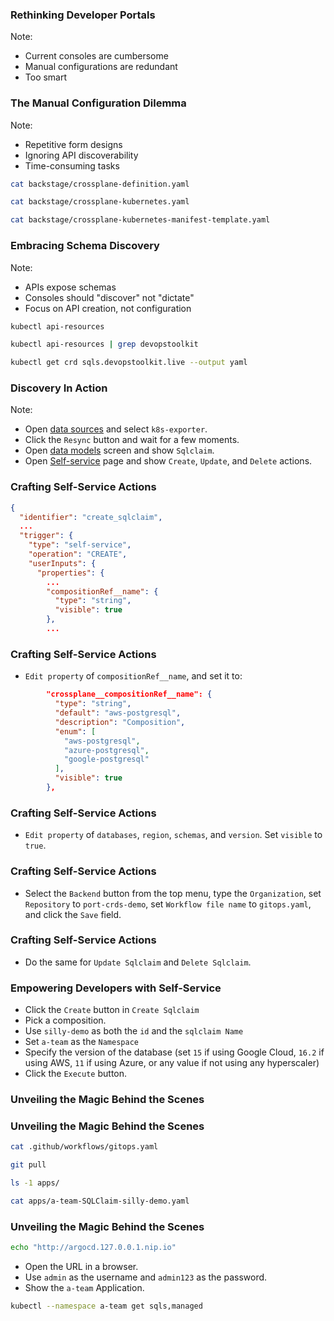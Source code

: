 <!-- .slide: data-background-image="img/console/rethink-portals.png" data-background-opacity="1.0" -->
### Rethinking Developer Portals

Note:
* Current consoles are cumbersome
* Manual configurations are redundant
* Too smart


<!-- .slide: data-background-image="img/console/manual-configuration.png" data-background-opacity="0.5" -->
### The Manual Configuration Dilemma

Note:
* Repetitive form designs
* Ignoring API discoverability
* Time-consuming tasks


<!-- .slide: data-background-image="img/console/manual-configuration.png" data-background-opacity="0.5" -->
```sh
cat backstage/crossplane-definition.yaml

cat backstage/crossplane-kubernetes.yaml

cat backstage/crossplane-kubernetes-manifest-template.yaml
```


<!-- .slide: data-background-image="img/console/api-discovery.png" data-background-opacity="0.5" -->
### Embracing Schema Discovery

Note:
* APIs expose schemas
* Consoles should "discover" not "dictate"
* Focus on API creation, not configuration


<!-- .slide: data-background-image="img/console/manual-configuration.png" data-background-opacity="0.5" -->
```sh
kubectl api-resources

kubectl api-resources | grep devopstoolkit

kubectl get crd sqls.devopstoolkit.live --output yaml
```


<!-- .slide: data-background="../img/background/hands-on.jpg" -->
### Discovery In Action

Note:
* Open [data sources](https://app.getport.io/settings/data-sources) and select `k8s-exporter`.
* Click the `Resync` button and wait for a few moments.
* Open [data models](https://app.getport.io/settings/data-model) screen and show `Sqlclaim`.
* Open [Self-service](https://app.getport.io/self-serve) page and show `Create`, `Update`, and `Delete` actions.


### Crafting Self-Service Actions

```json
{
  "identifier": "create_sqlclaim",
  ...
  "trigger": {
    "type": "self-service",
    "operation": "CREATE",
    "userInputs": {
      "properties": {
        ...
        "compositionRef__name": {
          "type": "string",
          "visible": true
        },
        ...
```


### Crafting Self-Service Actions

* `Edit property` of `compositionRef__name`, and set it to:

```json
        "crossplane__compositionRef__name": {
          "type": "string",
          "default": "aws-postgresql",
          "description": "Composition",
          "enum": [
            "aws-postgresql",
            "azure-postgresql",
            "google-postgresql"
          ],
          "visible": true
        },
```


### Crafting Self-Service Actions

* `Edit property` of `databases`, `region`, `schemas`,  and `version`. Set `visible` to `true`.


### Crafting Self-Service Actions

* Select the `Backend` button from the top menu, type the `Organization`, set `Repository` to `port-crds-demo`, set `Workflow file name` to `gitops.yaml`, and click the `Save` field.


### Crafting Self-Service Actions

* Do the same for `Update Sqlclaim` and `Delete Sqlclaim`.


<!-- .slide: data-background-image="img/console/developer-self-service.png" data-background-opacity="0.5" -->
### Empowering Developers with Self-Service


* Click the `Create` button in `Create Sqlclaim`
* Pick a composition.
* Use `silly-demo` as both the `id` and the `sqlclaim Name`
* Set `a-team` as the `Namespace`
* Specify the version of the database (set `15` if using Google Cloud, `16.2` if using AWS, `11` if using Azure, or any value if not using any hyperscaler)
* Click the `Execute` button.


<!-- .slide: data-background-image="img/console/behind-the-scene.png" data-background-opacity="0.5" -->
### Unveiling the Magic Behind the Scenes


<!-- .slide: data-background-color="black" data-background-image="img/console/diag-01-00.png" data-background-size="contain" -->


<!-- .slide: data-background-color="black" data-background-image="img/console/diag-01-01.png" data-background-size="contain" -->


<!-- .slide: data-background-color="black" data-background-image="img/console/diag-01-02.png" data-background-size="contain" -->


<!-- .slide: data-background-color="black" data-background-image="img/console/diag-01-03.png" data-background-size="contain" -->


<!-- .slide: data-background-color="black" data-background-image="img/console/diag-01-04.png" data-background-size="contain" -->


<!-- .slide: data-background-color="black" data-background-image="img/console/diag-01-05.png" data-background-size="contain" -->


<!-- .slide: data-background-color="black" data-background-image="img/console/diag-01-06.png" data-background-size="contain" -->


<!-- .slide: data-background-color="black" data-background-image="img/console/diag-01-07.png" data-background-size="contain" -->


<!-- .slide: data-background-color="black" data-background-image="img/console/diag-01-08.png" data-background-size="contain" -->


<!-- .slide: data-background-color="black" data-background-image="img/console/diag-01-09.png" data-background-size="contain" -->


<!-- .slide: data-background-color="black" data-background-image="img/console/diag-01-10.png" data-background-size="contain" -->


<!-- .slide: data-background="../img/background/hands-on.jpg" -->
### Unveiling the Magic Behind the Scenes

```sh
cat .github/workflows/gitops.yaml

git pull

ls -1 apps/

cat apps/a-team-SQLClaim-silly-demo.yaml
```


<!-- .slide: data-background="../img/background/hands-on.jpg" -->
### Unveiling the Magic Behind the Scenes

```sh
echo "http://argocd.127.0.0.1.nip.io"
```

* Open the URL in a browser.
* Use `admin` as the username and `admin123` as the password.
* Show the `a-team` Application.

```sh
kubectl --namespace a-team get sqls,managed
```
